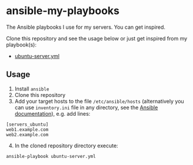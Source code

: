 # ansible-my-playbooks
The Ansible playbooks I use for my servers. You can get inspired.

Clone this repository and see the usage below or just get inspired from my playbook(s):
- [ubuntu-server.yml](ubuntu-server.yml)

## Usage
1. Install `ansible`
2. Clone this repository
3. Add your target hosts to the file `/etc/ansible/hosts` (alternatively you can use `inventory.ini` file in any directory, see the [Ansible documentation](https://docs.ansible.com/ansible/latest/getting_started/get_started_inventory.html)), e.g. add lines:
```
[servers_ubuntu]
web1.example.com
web2.example.com
```
4. In the cloned repository directory execute:
```
ansible-playbook ubuntu-server.yml
```
